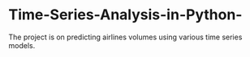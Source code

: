 # Time-Series-Analysis-in-Python-
The project is on predicting airlines volumes using various time series models.
